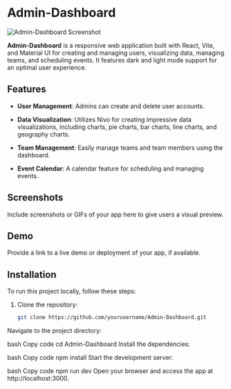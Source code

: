 # Admin-Dashboard

![Admin-Dashboard Screenshot](screenshot.png)

**Admin-Dashboard** is a responsive web application built with React, Vite, and Material UI for creating and managing users, visualizing data, managing teams, and scheduling events. It features dark and light mode support for an optimal user experience.

## Features

- **User Management**: Admins can create and delete user accounts.

- **Data Visualization**: Utilizes Nivo for creating impressive data visualizations, including charts, pie charts, bar charts, line charts, and geography charts.

- **Team Management**: Easily manage teams and team members using the dashboard.

- **Event Calendar**: A calendar feature for scheduling and managing events.

## Screenshots

Include screenshots or GIFs of your app here to give users a visual preview.

## Demo

Provide a link to a live demo or deployment of your app, if available.

## Installation

To run this project locally, follow these steps:

1. Clone the repository:

   ```bash
   git clone https://github.com/yourusername/Admin-Dashboard.git
Navigate to the project directory:

bash
Copy code
cd Admin-Dashboard
Install the dependencies:

bash
Copy code
npm install
Start the development server:

bash
Copy code
npm run dev
Open your browser and access the app at http://localhost:3000.
